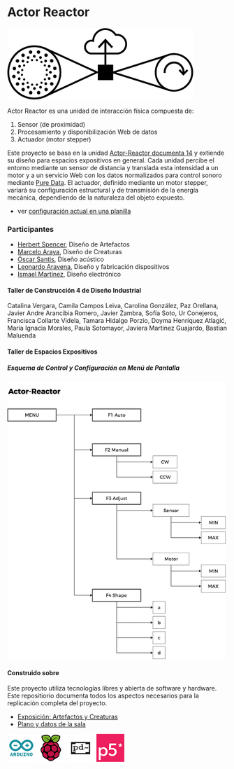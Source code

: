 # Actor Reactor

![Logo Actor Reactor](img/actor-reactor-logo.png)

Actor Reactor es una unidad de interacción física compuesta de:  

1. Sensor (de proximidad)
2. Procesamiento y disponibilización Web de datos
3. Actuador (motor stepper)

Este proyecto se basa en la unidad [Actor-Reactor documenta 14](https://github.com/amereida/actor-re-actor) y extiende su diseño para espacios expositivos en general. Cada unidad percibe el entorno mediante un sensor de distancia y translada esta intensidad a un motor y a un servicio Web con los datos normalizados para control sonoro mediante [Pure Data](https://puredata.info/). El actuador, definido mediante un motor stepper, variará su configuración estructural y de transmisión de la energía mecánica, dependiendo de la naturaleza del objeto expuesto.

* ver [configuración actual en una planilla](https://docs.google.com/spreadsheets/d/1H8SptrEivwXtSlFbvr6E0EB0E-gABvcepRMJ9xA1qTE/edit?usp=sharing) 

### Participantes

* [Herbert Spencer](http://wiki.ead.pucv.cl/index.php/Herbert_Spencer), Diseño de Artefactos
* [Marcelo Araya](http://wiki.ead.pucv.cl/index.php/Marcelo_Araya), Diseño de Creaturas
* [Óscar Santis](https://soundcloud.com/oscarsantis), Diseño acústico
* [Leonardo Aravena](http://wiki.ead.pucv.cl/index.php/Leonardo_Aravena), Diseño y fabricación dispositivos
* [Ismael Martinez](https://www.linkedin.com/in/ismael-martinez-8bb78ba3/), Diseño electrónico 

#### Taller de Construcción 4 de Diseño Industrial

Catalina Vergara, Camila Campos Leiva, Carolina González, Paz Orellana, Javier Andre Arancibia Romero, Javier Zambra, Sofía Soto, Ur Conejeros, Francisca Collarte Videla, Tamara Hidalgo Porzio, Doyma Henríquez Atlagić, María Ignacia Morales, Paula Sotomayor, Javiera Martinez Guajardo, Bastian Maluenda

#### Taller de Espacios Expositivos

##### Esquema de Control y Configuración en Menú de Pantalla

![Esquema de Control](img/actor-reactor-ai.png)

#### Construido sobre

Este proyecto utiliza tecnologías libres y abierta de software y hardware. Este repositiorio documenta todos los aspectos necesarios para la replicación completa del proyecto.

* [Exposición: Artefactos y Creaturas](http://eadpucv.github.io/actor-reactor)
* [Plano y datos de la sala](http://eadpucv.github.io/actor-reactor/www)

![Arduino](img/logo-arduino.png)
![Raspberry](img/logo-raspi.png)
![Pure Data](img/logo-puredata.png)
![P5js](img/logo-p5js.png) 

